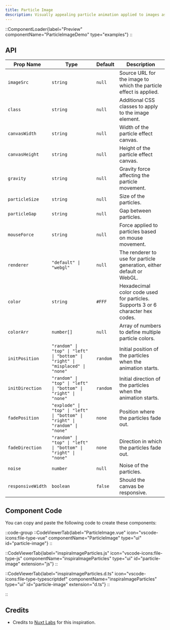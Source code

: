 ```yaml
---
title: Particle Image
description: Visually appealing particle animation applied to images as seen on NuxtLabs.com
---
```


::ComponentLoader{label="Preview" componentName="ParticleImageDemo" type="examples"}
::

## API

| Prop Name         | Type                                                                          | Default  | Description                                                                     |
| ----------------- | ----------------------------------------------------------------------------- | -------- | ------------------------------------------------------------------------------- |
| `imageSrc`        | `string`                                                                      | `null`   | Source URL for the image to which the particle effect is applied.               |
| `class`           | `string`                                                                      | `null`   | Additional CSS classes to apply to the image element.                           |
| `canvasWidth`     | `string`                                                                      | `null`   | Width of the particle effect canvas.                                            |
| `canvasHeight`    | `string`                                                                      | `null`   | Height of the particle effect canvas.                                           |
| `gravity`         | `string`                                                                      | `null`   | Gravity force affecting the particle movement.                                  |
| `particleSize`    | `string`                                                                      | `null`   | Size of the particles.                                                          |
| `particleGap`     | `string`                                                                      | `null`   | Gap between particles.                                                          |
| `mouseForce`      | `string`                                                                      | `null`   | Force applied to particles based on mouse movement.                             |
| `renderer`        | `"default" \| "webgl"`                                                        | `null`   | The renderer to use for particle generation, either default or WebGL.           |
| `color`           | `string`                                                                      | `#FFF`   | Hexadecimal color code used for particles. Supports 3 or 6 character hex codes. |
| `colorArr`        | `number[]`                                                                    | `null`   | Array of numbers to define multiple particle colors.                            |
| `initPosition`    | `"random" \| "top" \| "left" \| "bottom" \| "right" \| "misplaced" \| "none"` | `random` | Initial position of the particles when the animation starts.                    |
| `initDirection`   | `"random" \| "top" \| "left" \| "bottom" \| "right" \| "none"`                | `random` | Initial direction of the particles when the animation starts.                   |
| `fadePosition`    | `"explode" \| "top" \| "left" \| "bottom" \| "right" \| "random" \| "none"`   | `none`   | Position where the particles fade out.                                          |
| `fadeDirection`   | `"random" \| "top" \| "left" \| "bottom" \| "right" \| "none"`                | `none`   | Direction in which the particles fade out.                                      |
| `noise`           | `number`                                                                      | `null`   | Noise of the particles.                                                         |
| `responsiveWidth` | `boolean`                                                                     | `false`  | Should the canvas be responsive.                                                |

## Component Code

You can copy and paste the following code to create these components:

::code-group
::CodeViewerTab{label="ParticleImage.vue" icon="vscode-icons:file-type-vue" componentName="ParticleImage" type="ui" id="particle-image"}
::

::CodeViewerTab{label="inspiraImageParticles.js" icon="vscode-icons:file-type-js" componentName="inspiraImageParticles" type="ui" id="particle-image" extension="js"}
::

::CodeViewerTab{label="inspiraImageParticles.d.ts" icon="vscode-icons:file-type-typescriptdef" componentName="inspiraImageParticles" type="ui" id="particle-image" extension="d.ts"}
::

::

## Credits

- Credits to [Nuxt Labs](https://nuxtlabs.com) for this inspiration.
